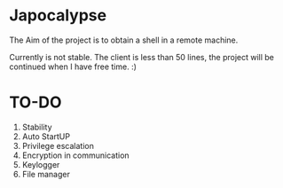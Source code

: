 # Japocalypse

The Aim of the project is to obtain a shell in a remote machine.

Currently is not stable. The client is less than 50 lines, the project will be continued when I have free time. :)

# TO-DO
1. Stability
2. Auto StartUP
2. Privilege escalation
3. Encryption in communication
4. Keylogger
5. File manager